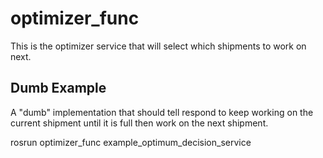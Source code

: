 # optimizer_func
This is the optimizer service that will select which shipments to work on next.

## Dumb Example
A "dumb" implementation that should tell respond to keep working on the current shipment until it is full then work on the next shipment.

rosrun optimizer_func example_optimum_decision_service


